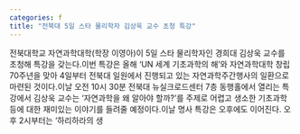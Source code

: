 ```yaml
---
categories: f
title: "전북대 5일 스타 물리학자 김상욱 교수 초청 특강"
---
```

전북대학교 자연과학대학(학장 이영아)이 5일 스타 물리학자인 경희대 김상욱 교수를 초청해 특강을 갖는다.이번 특강은 올해 ‘UN 세계 기초과학의 해’와 자연과학대학 창립 70주년을 맞아 4일부터 전북대 일원에서 진행되고 있는 자연과학주간행사의 일환으로 마련된 것이다.이날 오전 10시 30분 전북대 뉴실크로드센터 7층 동행홀에서 열리는 특강에서 김상욱 교수는 ‘자연과학을 왜 알아야 할까?’를 주제로 어렵고 생소한 기초과학 등에 대한 재미있는 이야기를 들려줄 예정이다.이날 명사 특강은 오후에도 이어진다. 오후 2시부터는 ‘하리하라의 생